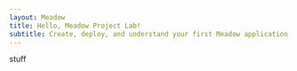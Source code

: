 ```yaml
---
layout: Meadow
title: Hello, Meadow Project Lab!
subtitle: Create, deploy, and understand your first Meadow application.
---
```


stuff